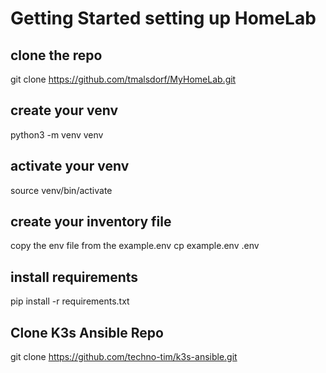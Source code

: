 # Getting Started setting up HomeLab

## clone the repo
git clone https://github.com/tmalsdorf/MyHomeLab.git

## create your venv
python3 -m venv venv

## activate your venv
source venv/bin/activate

## create your inventory file 
copy the env file from the example.env
cp example.env .env

## install requirements
pip install -r requirements.txt

## Clone K3s Ansible Repo
git clone https://github.com/techno-tim/k3s-ansible.git



